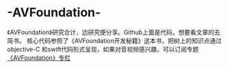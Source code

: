 # -AVFoundation-
《AVFoundation》研究合计，边研究便分享。Github上面是代码，想要看文章的去简书。
核心代码参照了《AVFoundation开发秘籍》这本书，把树上的知识点通过objective-C 和swift代码形式呈现，如果对音视频感兴趣，可以订阅专题[《AVFoundation》专栏](https://www.jianshu.com/c/f4d8d50984d8)
